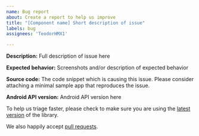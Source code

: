 ```yaml
---
name: Bug report
about: Create a report to help us improve
title: "[Component name] Short description of issue"
labels: bug
assignees: 'TeodorHMX1'

---
```


**Description:** Full description of issue here

**Expected behavior:** Screenshots and/or description of expected behavior

**Source code:** The code snippet which is causing this issue. Please consider attaching a minimal sample app that reproduces the issue.

**Android API version:** Android API version here

To help us triage faster, please check to make sure you are using the [latest version](https://github.com/zeoflow/stylar/releases) of the library.

We also happily accept [pull requests](https://github.com/zeoflow/stylar/pulls).
